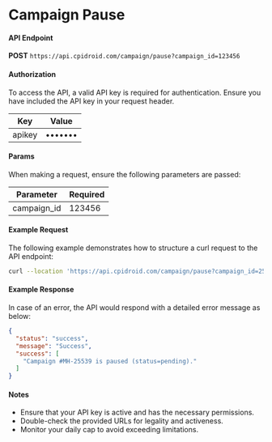 # Campaign Pause

#### API Endpoint

**POST** `https://api.cpidroid.com/campaign/pause?campaign_id=123456`

#### Authorization

To access the API, a valid API key is required for authentication. Ensure you have included the API key in your request header.

| Key    | Value   |
| ------ | ------- |
| apikey | ••••••• |

#### Params

When making a request, ensure the following parameters are passed:

| Parameter    | Required |
| ------------ | -------- |
| campaign\_id | 123456   |

#### Example Request

The following example demonstrates how to structure a curl request to the API endpoint:

```bash
curl --location 'https://api.cpidroid.com/campaign/pause?campaign_id=25539'
```

#### Example Response

In case of an error, the API would respond with a detailed error message as below:

```json
{
  "status": "success",
  "message": "Success",
  "success": [
    "Campaign #MH-25539 is paused (status=pending)."
  ]
}
```

#### Notes

* Ensure that your API key is active and has the necessary permissions.
* Double-check the provided URLs for legality and activeness.
* Monitor your daily cap to avoid exceeding limitations.
